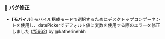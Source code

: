 ### 🐛 バグ修正

- **[モバイル]** モバイル構成モードで選択するためにデスクトップコンポーネントを使用し、datePickerでデフォルト値に変数を使用する際のエラーを修正しました ([#5662](https://github.com/nocobase/nocobase/pull/5662)) by @katherinehhh

